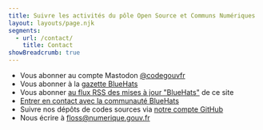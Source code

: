 ```yaml
---
title: Suivre les activités du pôle Open Source et Communs Numériques
layout: layouts/page.njk
segments:
  - url: /contact/
    title: Contact
showBreadcrumb: true
---
```


- Vous abonner au compte Mastodon [@codegouvfr](https://social.numerique.gouv.fr/@codegouvfr)
- Vous abonner à la [gazette BlueHats](https://code.gouv.fr/infolettre/)
- Vous abonner [au flux RSS des mises à jour "BlueHats"](/feed/feed.xml) de ce site
- [Entrer en contact avec la communauté BlueHats](/fr/contact/espaces-communication-bluehats/)
- Suivre nos dépôts de codes sources via [notre compte GitHub](https://github.com/codegouvfr/)
- Nous écrire à [floss@numerique.gouv.fr](mailto:floss@numerique.gouv.fr)
